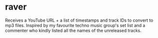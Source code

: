 # raver
Receives a YouTube URL + a list of timestamps and track IDs to convert to mp3 files. Inspired by my favourite techno music group's set list and a commenter who kindly listed all the names of the unreleased tracks.
